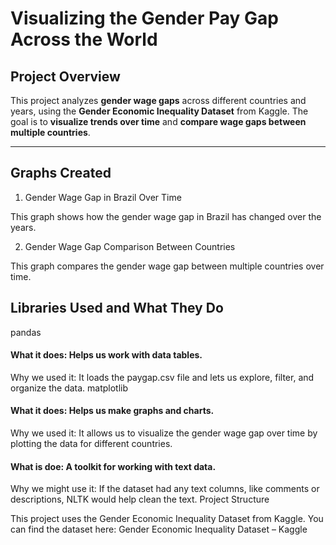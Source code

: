 # Visualizing the Gender Pay Gap Across the World

## Project Overview
This project analyzes **gender wage gaps** across different countries and years, using the **Gender Economic Inequality Dataset** from Kaggle. The goal is to **visualize trends over time** and **compare wage gaps between multiple countries**.

---

## Graphs Created
1. Gender Wage Gap in Brazil Over Time

This graph shows how the gender wage gap in Brazil has changed over the years.

2. Gender Wage Gap Comparison Between Countries

This graph compares the gender wage gap between multiple countries over time.

## Libraries Used and What They Do
pandas

#### What it does: Helps us work with data tables.
Why we used it: It loads the paygap.csv file and lets us explore, filter, and organize the data.
matplotlib

#### What it does: Helps us make graphs and charts.
Why we used it: It allows us to visualize the gender wage gap over time by plotting the data for different countries.


#### What is doe: A toolkit for working with text data.
Why we might use it: If the dataset had any text columns, like comments or descriptions, NLTK would help clean the text.
Project Structure


This project uses the Gender Economic Inequality Dataset from Kaggle.
You can find the dataset here:
Gender Economic Inequality Dataset – Kaggle

